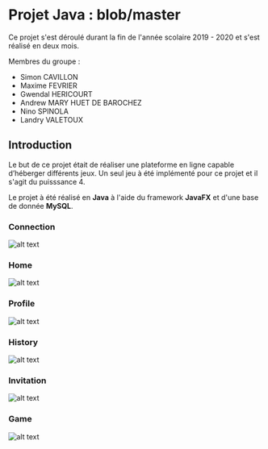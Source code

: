# Projet Java : blob/master

Ce projet s'est déroulé durant la fin de l'année scolaire 2019 - 2020 et s'est réalisé en deux mois.

Membres du groupe :
-   Simon CAVILLON
-   Maxime FEVRIER
-   Gwendal HERICOURT
-   Andrew MARY HUET DE BAROCHEZ
-   Nino SPINOLA
-   Landry VALETOUX

## Introduction

Le but de ce projet était de réaliser une plateforme en ligne capable
d’héberger différents jeux. Un seul jeu à été implémenté pour ce projet et il s'agit du puisssance 4.

Le projet à été réalisé en **Java** à l'aide du framework **JavaFX** et d'une base de donnée **MySQL**.

### Connection

![alt text](https://github.com/PhoqueEberlue/blob/master/img/connect)

### Home

![alt text](https://github.com/PhoqueEberlue/blob/master/img/home)

### Profile

![alt text](https://github.com/PhoqueEberlue/blob/master/img/profile)

### History

![alt text](https://github.com/PhoqueEberlue/blob/master/img/history)

### Invitation

![alt text](https://github.com/PhoqueEberlue/blob/master/img/invitation)

### Game

![alt text](https://github.com/PhoqueEberlue/blob/master/img/game)
